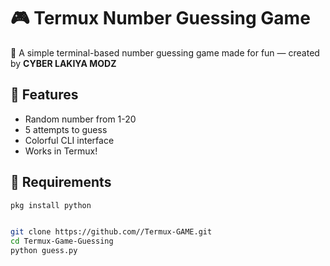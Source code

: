 # 🎮 Termux Number Guessing Game

🧠 A simple terminal-based number guessing game made for fun — created by **CYBER LAKIYA MODZ**

## 🚀 Features
- Random number from 1-20
- 5 attempts to guess
- Colorful CLI interface
- Works in Termux!

## 🧾 Requirements

```bash
pkg install python


git clone https://github.com//Termux-GAME.git
cd Termux-Game-Guessing
python guess.py
